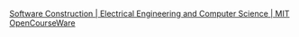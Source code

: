 [Software Construction | Electrical Engineering and Computer Science | MIT OpenCourseWare](https://ocw.mit.edu/courses/6-005-software-construction-spring-2016/)